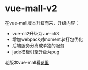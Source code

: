 # vue-mall-v2

在vue-mall版本升级而来，升级内容：
* vue-cli2升级为vue-cli3
* 增加webpack对moment.js打包优化
* 后端服务分离成单独的服务
* jade模板引擎升级为pug

老版本vue-mall看[这里](https://github.com/chenjun1127/vue-mall)
